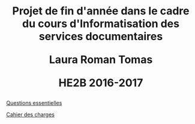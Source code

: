 <html>
<body>
<h1> <p align="center"> Projet de fin d'année dans le cadre du cours d'Informatisation des services documentaires</p>
<p align="center">Laura Roman Tomas</p>
<p align="center">HE2B 2016-2017</p>
</h1>
<p><a href="questions.html"> Questions essentielles</a></p>
<p><a href="cahier.html"> Cahier des charges </a></p>
